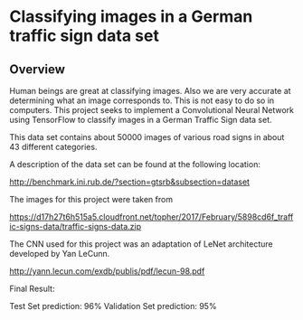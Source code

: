 # **Classifying images in a German traffic sign data set** 

Overview
---

Human beings are great at classifying images. Also we are very accurate at determining what an image corresponds to. This is not easy to do so 
in computers. This project seeks to implement a Convolutional Neural Network using TensorFlow to classify images in a German Traffic Sign data set.

This data set contains about 50000 images of various road signs in about 43 different categories.

A description of the data set can be found at the following location:

http://benchmark.ini.rub.de/?section=gtsrb&subsection=dataset

The images for this project were taken from 

https://d17h27t6h515a5.cloudfront.net/topher/2017/February/5898cd6f_traffic-signs-data/traffic-signs-data.zip

The CNN used for this project was an adaptation of LeNet architecture developed by Yan LeCunn.

http://yann.lecun.com/exdb/publis/pdf/lecun-98.pdf

Final Result:

Test Set prediction: 96%
Validation Set prediction: 95%



